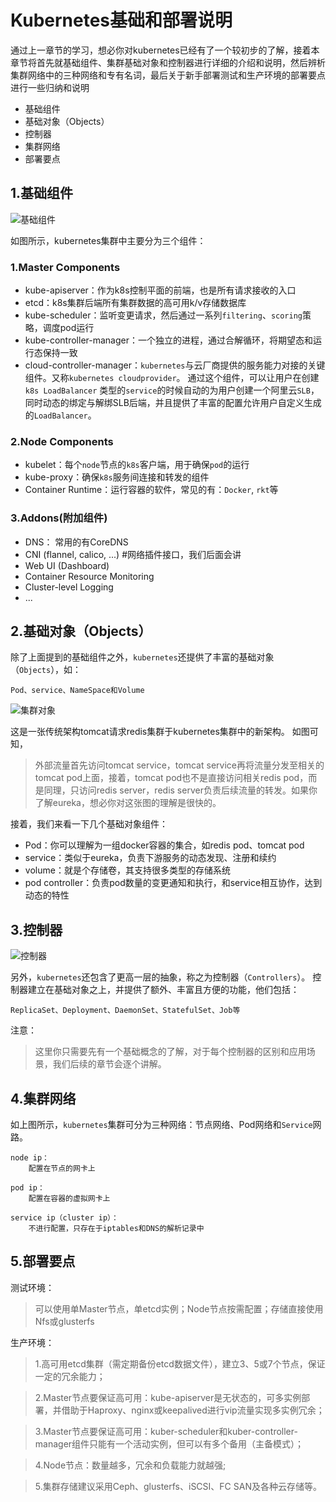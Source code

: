 # Kubernetes基础和部署说明
通过上一章节的学习，想必你对kubernetes已经有了一个较初步的了解，接着本章节将首先就基础组件、集群基础对象和控制器进行详细的介绍和说明，然后辨析集群网络中的三种网络和专有名词，最后关于新手部署测试和生产环境的部署要点进行一些归纳和说明

- 基础组件
- 基础对象（Objects）
- 控制器
- 集群网络
- 部署要点

## 1.基础组件

![基础组件](https://github-aaron89.oss-cn-beijing.aliyuncs.com/Kubernetes/kubernetes_components.png)


如图所示，kubernetes集群中主要分为三个组件：
### 1.Master Components
- kube-apiserver：作为k8s控制平面的前端，也是所有请求接收的入口
- etcd：k8s集群后端所有集群数据的高可用k/v存储数据库
- kube-scheduler：监听变更请求，然后通过一系列`filtering`、`scoring`策略，调度pod运行
- kube-controller-manager：一个独立的进程，通过合解循环，将期望态和运行态保持一致
- cloud-controller-manager：`kubernetes`与云厂商提供的服务能力对接的关键组件。又称`kubernetes cloudprovider`。 通过这个组件，可以让用户在创建`k8s LoadBalancer` 类型的`service`的时候自动的为用户创建一个阿里云`SLB`，同时动态的绑定与解绑SLB后端，并且提供了丰富的配置允许用户自定义生成的`LoadBalancer`。

### 2.Node Components
- kubelet：每个`node`节点的`k8s`客户端，用于确保`pod`的运行
- kube-proxy：确保`k8s`服务间连接和转发的组件
- Container Runtime：运行容器的软件，常见的有：`Docker`, `rkt`等

### 3.Addons(附加组件)
- DNS： 常用的有CoreDNS
- CNI (flannel, calico, ...)     #网络插件接口，我们后面会讲
- Web UI (Dashboard) 
- Container Resource Monitoring
- Cluster-level Logging
- ...

## 2.基础对象（Objects）

除了上面提到的基础组件之外，`kubernetes`还提供了丰富的基础对象（`Objects`），如：
```text
Pod、service、NameSpace和Volume
```

![集群对象](https://github-aaron89.oss-cn-beijing.aliyuncs.com/Kubernetes/k8s-basicobjects.png)

这是一张传统架构tomcat请求redis集群于kubernetes集群中的新架构。
如图可知，
> 外部流量首先访问tomcat service，tomcat service再将流量分发至相关的tomcat pod上面，接着，tomcat pod也不是直接访问相关redis pod，而是同理，只访问redis server，redis server负责后续流量的转发。如果你了解eureka，想必你对这张图的理解是很快的。

接着，我们来看一下几个基础对象组件：

- Pod：你可以理解为一组docker容器的集合，如redis pod、tomcat pod
- service：类似于eureka，负责下游服务的动态发现、注册和续约
- volume：就是个存储卷，其支持很多类型的存储系统
- pod controller：负责pod数量的变更通知和执行，和service相互协作，达到动态的特性



## 3.控制器

![控制器](https://github-aaron89.oss-cn-beijing.aliyuncs.com/Kubernetes/k8s-controllers.png)

另外，`kubernetes`还包含了更高一层的抽象，称之为控制器（`Controllers`）。
控制器建立在基础对象之上，并提供了额外、丰富且方便的功能，他们包括：
```text
ReplicaSet、Deployment、DaemonSet、StatefulSet、Job等
```
注意：
> 这里你只需要先有一个基础概念的了解，对于每个控制器的区别和应用场景，我们后续的章节会逐个讲解。

## 4.集群网络

如上图所示，`kubernetes`集群可分为三种网络：节点网络、Pod网络和`Service`网路。
```text
node ip：
    配置在节点的网卡上
    
pod ip：
    配置在容器的虚拟网卡上
    
service ip（cluster ip）：
    不进行配置，只存在于iptables和DNS的解析记录中
```    

## 5.部署要点
测试环境：

> 可以使用单Master节点，单etcd实例；Node节点按需配置；存储直接使用Nfs或glusterfs

生产环境：
> 1.高可用etcd集群（需定期备份etcd数据文件），建立3、5或7个节点，保证一定的冗余能力；

> 2.Master节点要保证高可用：kube-apiserver是无状态的，可多实例部署，并借助于Haproxy、nginx或keepalived进行vip流量实现多实例冗余；

> 3.Master节点要保证高可用：kuber-scheduler和kuber-controller-manager组件只能有一个活动实例，但可以有多个备用（主备模式）；

> 4.Node节点：数量越多，冗余和负载能力就越强;

> 5.集群存储建议采用Ceph、glusterfs、iSCSI、FC SAN及各种云存储等。
